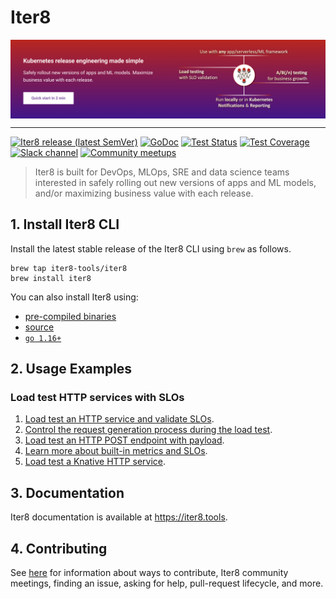 # Iter8

<img alt="Iter8" src="images/iter8.png" align="center">

***

[![Iter8 release (latest SemVer)](https://img.shields.io/github/v/release/iter8-tools/iter8?sort=semver)](https://github.com/iter8-tools/iter8/releases)
[![GoDoc](https://img.shields.io/static/v1?label=godoc&message=reference&color=blue)](https://pkg.go.dev/github.com/iter8-tools/iter8)
[![Test Status](https://github.com/iter8-tools/iter8/workflows/tests/badge.svg)](https://github.com/iter8-tools/iter8/actions?query=workflow%3Atests)
[![Test Coverage](https://codecov.io/gh/iter8-tools/iter8/branch/master/graph/badge.svg)](https://codecov.io/gh/iter8-tools/iter8)
[![Slack channel](https://img.shields.io/badge/Slack-Join-purple)](https://join.slack.com/t/iter8-tools/shared_invite/zt-awl2se8i-L0pZCpuHntpPejxzLicbmw)
[![Community meetups](https://img.shields.io/badge/meet-Iter8%20community%20meetups-brightgreen)](https://iter8.tools/0.7/getting-started/help/#iter8-community-meetings)

> Iter8 is built for DevOps, MLOps, SRE and data science teams interested in safely rolling out new versions of apps and ML models, and/or maximizing business value with each release.

## 1. Install Iter8 CLI
Install the latest stable release of the Iter8 CLI using `brew` as follows.

```shell
brew tap iter8-tools/iter8
brew install iter8
```

You can also install Iter8 using:
* [pre-compiled binaries](https://iter8.tools/latest/getting-started/install/)
* [source](https://iter8.tools/latest/getting-started/install/)
* [`go 1.16+`](https://iter8.tools/latest/getting-started/install/)

## 2. Usage Examples

### Load test HTTP services with SLOs

1.  [Load test an HTTP service and validate SLOs](https://iter8.tools/0.8/getting-started/your-first-experiment/).
2.  [Control the request generation process during the load test](https://iter8.tools/0.8/tutorials/load-test/requests/).
3.  [Load test an HTTP POST endpoint with payload](https://iter8.tools/0.8/tutorials/load-test/payload/).
4.  [Learn more about built-in metrics and SLOs](https://iter8.tools/0.8/tutorials/load-test/metricsandslos/).
5.  [Load test a Knative HTTP service](https://iter8.tools/0.8/tutorials/load-test/community/knative/loadtest/).


## 3. Documentation
Iter8 documentation is available at https://iter8.tools.

## 4. Contributing
See [here](https://iter8.tools/0.8/contributing/) for information about ways to contribute, Iter8 community meetings, finding an issue, asking for help, pull-request lifecycle, and more.
